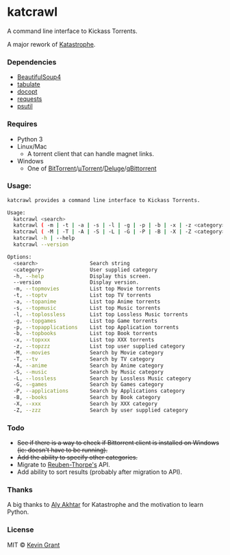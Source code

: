 # katcrawl
A command line interface to Kickass Torrents.

A major rework of [Katastrophe](https://github.com/alyakhtar/Katastrophe).

### Dependencies

* [BeautifulSoup4](https://pypi.python.org/pypi/beautifulsoup4)
* [tabulate](https://pypi.python.org/pypi/tabulate)
* [docopt](https://github.com/docopt/docopt)
* [requests](https://pypi.python.org/pypi/requests)
* [psutil](https://pypi.python.org/pypi/psutil/4.3.0)

### Requires
* Python 3
* Linux/Mac
  - A torrent client that can handle magnet links.
* Windows
  - One of [BitTorrent](http://www.bittorrent.com)/[μTorrent](http://utorrent.com)/[Deluge](http://deluge-torrent.org)/[qBittorrent](http://www.qbittorrent.org)

### Usage:
```sh
katcrawl provides a command line interface to Kickass Torrents.

Usage:
  katcrawl <search>
  katcrawl ( -m | -t | -a | -s | -l | -g | -p | -b | -x | -z <category> )
  katcrawl ( -M | -T | -A | -S | -L | -G | -P | -B | -X | -Z <category> ) <search>
  katcrawl -h | --help
  katcrawl --version  

Options:
  <search>                 Search string
  <category>               User supplied category
  -h, --help               Display this screen.
  --version                Display version.
  -m, --topmovies          List top Movie torrents
  -t, --toptv              List top TV torrents
  -a, --topanime           List top Anime torrents
  -s, --topmusic           List top Music torrents
  -l, --toplossless        List top Lossless Music torrents
  -g, --topgames           List top Game torrents
  -p, --topapplications    List top Application torrents
  -b, --topbooks           List top Book torrents
  -x, --topxxx             List top XXX torrents
  -z, --topzzz             List top user supplied category
  -M, --movies             Search by Movie category
  -T, --tv                 Search by TV category
  -A, --anime              Search by Anime category
  -S, --music              Search by Music category
  -L, --lossless           Search by Lossless Music category
  -G, --games              Search by Games category
  -P, --applications       Search by Applications category
  -B, --books              Search by Book category
  -X, --xxx                Search by XXX category
  -Z, --zzz                Search by user supplied category
```
### Todo
* ~~See if there is a way to check if Bittorrent client is installed on Windows (ie: doesn't have to be running).~~
* ~~Add the ability to specify other categories.~~
* Migrate to [Reuben-Thorpe's](https://github.com/Reuben-Thorpe) API.
* Add ability to sort results (probably after migration to API).

### Thanks
A big thanks to [Aly Akhtar](https://github.com/alyakhtar) for Katastrophe and the motivation to learn Python.

### License

MIT © [Kevin Grant](https://github.com/wedwabbit/katcrawl/blob/master/LICENSE.html)
